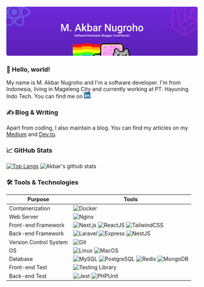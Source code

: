 ![cover](static/img/cover.png)

### 👋 Hello, world!

My name is M. Akbar Nugroho and I'm a software developer. I'm from Indonesia, living in Mageleng City and currently working at PT. Hayuning Indo Tech. You can find me on [<img src="static/img/linkedin.svg" alt="linkedin" width="16" height="16">](https://www.linkedin.com/in/thexdev/).

### ✍️ Blog & Writing

Apart from coding, I also maintain a blog. You can find my articles on my [Medium](https://medium.com/@thexdev) and [Dev.to](https://dev.to/thexdev).

### 📈 GitHub Stats

[![Top Langs](https://github-readme-stats.vercel.app/api/top-langs/?username=thexdev&hide=html,css&bg_color=90,6d28d9,5b21b6&title_color=ffffff&text_color=ffffff&hide_border=true)](https://github.com/thexdev)
![Akbar's github stats](https://github-readme-stats.vercel.app/api?username=thexdev&show_icons=true&bg_color=90,6d28d9,5b21b6&title_color=ffffff&text_color=ffffff&icon_color=d02aca&hide_border=true)

### 🛠️ Tools & Technologies

| Purpose                | Tools                                                                                                                                                                                                                                                                                                                                                                                                                                                                                                                        |
| ---------------------- | ---------------------------------------------------------------------------------------------------------------------------------------------------------------------------------------------------------------------------------------------------------------------------------------------------------------------------------------------------------------------------------------------------------------------------------------------------------------------------------------------------------------------------- |
| Containerization       | ![Docker](https://img.shields.io/badge/Container-Docker-informational?style=for-the-badge&logo=Docker&logoColor=white&color=7c3aed)                                                                                                                                                                                                                                                                                                                                                                                          |
| Web Server             | ![Nginx](https://img.shields.io/badge/Server-Nginx-informational?style=for-the-badge&logo=Nginx&logoColor=white&color=7c3aed)                                                                                                                                                                                                                                                                                                                                                                                                |
| Front-end Framework    | ![Next.js](https://img.shields.io/badge/FrontEnd-Next.js-informational?style=for-the-badge&logo=Next.js&logoColor=white&color=7c3aed) ![ReactJS](https://img.shields.io/badge/FrontEnd-ReactJS-informational?style=for-the-badge&logo=React&logoColor=white&color=7c3aed) ![TailwindCSS](https://img.shields.io/badge/FrontEnd-Tailwind%20CSS-informational?style=for-the-badge&logo=Tailwind%20CSS&logoColor=white&color=7c3aed)                                                                                            |
| Back-end Framework     | ![Laravel](https://img.shields.io/badge/BackEnd-Laravel-informational?style=for-the-badge&logo=Laravel&logoColor=white&color=7c3aed) ![Express](https://img.shields.io/badge/BackEnd-Express-informational?style=for-the-badge&logo=Express&logoColor=white&color=7c3aed) ![NestJS](https://img.shields.io/badge/BackEnd-NestJS-informational?style=for-the-badge&logo=NestJS&logoColor=white&color=7c3aed)                                                                                                                  |
| Version Control System | ![Git](https://img.shields.io/badge/Tools-Git-informational?style=for-the-badge&logo=Git&logoColor=white&color=7c3aed)                                                                                                                                                                                                                                                                                                                                                                                                       |
| OS                     | ![Linux](https://img.shields.io/badge/OS-Linux-informational?style=for-the-badge&logo=Linux&logoColor=white&color=7c3aed) ![MacOS](https://img.shields.io/badge/OS-MacOS-informational?style=for-the-badge&logo=macos&logoColor=white&color=7c3aed)                                                                                                                                                                                                                                                                          |
| Database               | ![MySQL](https://img.shields.io/badge/DB-MySQL-informational?style=for-the-badge&logo=MySQL&logoColor=white&color=7c3aed) ![PostgreSQL](https://img.shields.io/badge/DB-PostgreSQL-informational?style=for-the-badge&logo=PostgreSQL&logoColor=white&color=7c3aed) ![Redis](https://img.shields.io/badge/OS-Redis-informational?style=for-the-badge&logo=Redis&logoColor=white&color=7c3aed) ![MongoDB](https://img.shields.io/badge/OS-MongoDB-informational?style=for-the-badge&logo=MongoDB&logoColor=white&color=7c3aed) |
| Front-end Test         | ![Testing Library](https://img.shields.io/badge/Test-Testing%20Library-informational?style=for-the-badge&logo=TestingLibrary&logoColor=white&color=7c3aed)                                                                                                                                                                                                                                                                                                                                                                   |
| Back-end Test          | ![Jest](https://img.shields.io/badge/Test-Jest-informational?style=for-the-badge&logo=Jest&logoColor=white&color=7c3aed) ![PHPUnit](https://img.shields.io/badge/Test-PHPUnit-informational?style=for-the-badge&logo=PHPUnit&logoColor=white&color=7c3aed)                                                                                                                                                                                                                                                                   |
